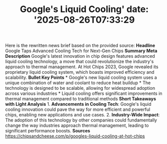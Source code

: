 ﻿---
title: "Google's Liquid Cooling'
date: '2025-08-26T07:33:29"
category: "Markets"
summary: ""
slug: "googles liquid cooling"
source_urls:
  - "https://chipsandcheese.com/p/googles-liquid-cooling-at-hot-chips"
seo:
  title: "Google's Liquid Cooling | Hash n Hedge'
  description: '"
  keywords: ["news", "markets", "brief"]
---
Here is the rewritten news brief based on the provided source:  **Headline** Google Taps Advanced Cooling Tech for Next-Gen Chips  **Summary Meta Description** Google's latest innovation in chip design features advanced liquid cooling technology, a move that could revolutionize the industry's approach to thermal management. At Hot Chips 2023, Google revealed its proprietary liquid cooling system, which boasts improved efficiency and scalability.  **Bullet Key Points**  * Google's new liquid cooling system uses a unique combination of water and coolant to reduce heat buildup * The technology is designed to be scalable, allowing for widespread adoption across various industries * Liquid cooling offers significant improvements in thermal management compared to traditional methods  **Short Takeaways with Light Analysis**  1. **Advancements in Cooling Tech**: Google's liquid cooling innovation could pave the way for more efficient and powerful chips, enabling new applications and use cases. 2. **Industry-Wide Impact**: The adoption of this technology by other companies could fundamentally change the way industries approach thermal management, leading to significant performance boosts.  **Sources** https://chipsandcheese.com/p/googles-liquid-cooling-at-hot-chips 
